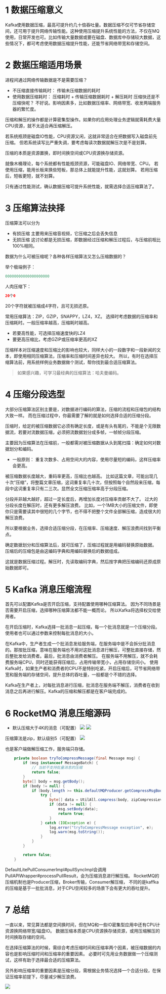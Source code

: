 # 1 数据压缩意义
Kafka使用数据压缩，最高可提升约几十倍吞吐量。数据压缩不仅可节省存储空间，还可用于提升网络传输性能。这种使用压缩提升系统性能的方法，不仅在MQ使用，日常开发也可。比如传输大量数据或要在磁盘、数据库中存储较大数据，这些情况下，都可考虑使用数据压缩提升性能，还能节省网络带宽和存储空间。

# 2 数据压缩适用场景
进程间通过网络传输数据是不是需要压缩？
- 不压缩直接传输耗时： 传输未压缩数据的耗时
- 使用数据压缩耗时： 压缩耗时 + 传输压缩数据耗时 + 解压耗时
压缩快还是不压缩快呢？
不好说。影响因素多，比如数据压缩率、网络带宽、收发两端服务器的繁忙度。

压缩和解压的操作都是计算密集型操作。如果你的应用处理业务逻辑就需耗费大量CPU资源，就不太适合再压缩解压。

若系统瓶颈是磁盘IO性能，CPU资源又闲，这就非常适合在把数据写入磁盘前先压缩。
但若系统读写比严重失调，要考虑每读次数据就解压次是不是划算。

压缩的本质是资源置换，即时间换空间或CPU资源换存储资源。

就像木桶理论，每个系统都有性能瓶颈资源，可能磁盘IO、网络带宽、CPU。
若使用压缩，能用长板来换些短板，那总体上就能提升性能，这就划算。
若用压缩后，短板更短，就不划算。

只有通过性能测试，确认数据压缩可提升系统性能，就需选择合适压缩算法了。

# 3 压缩算法抉择
压缩算法可以分为
- 有损压缩
主要用来压缩音视频，它压缩之后会丢失信息
- 无损压缩
这讨论都是无损压缩，即数据经过压缩和解压过程后，与压缩前相比100%相同。

数据为什么可被压缩呢？各种各样压缩算法又怎么压缩数据的？

举个极端例子：

```java
00000000000000000000
```
人肉压缩下：

```java
20个0
```
20个字符就被压缩成4字符，且可无损还原。

常用压缩算法：ZIP，GZIP，SNAPPY，LZ4，XZ。
选择时考虑数据的压缩率和压缩耗时。一般压缩率越高，压缩耗时越高。
- 若要高性能，可选择压缩速度快的LZ4
- 要更高压缩比，考虑GZIP或压缩率更高的XZ

压缩样本对压缩速度和压缩比的影响也较大，同样大小的一段数字和一段新闻的文本，即使用相同压缩算法，压缩率和压缩时间差异也较大。
所以，有时在选择压缩算法前，用系统样例业务数据做个测试，帮你找到最合适压缩算法。
> 如果感兴趣，可学习最经典的压缩算法：哈夫曼编码。

#  4 压缩分段选型
大部分压缩算法区别主要是，对数据进行编码的算法，压缩的流程和压缩包的结构大致一样。
而在压缩过程中，你最需要了解的就是如何选择合适的压缩分段。

压缩时，给定的被压缩数据它必须有确定长度，或是有头有尾的，不能是个无限数据流，若要对流数据压缩，必须把流数据划分成多帧，一帧帧分段压缩。

主要因为压缩算法在压缩前，一般都需对被压缩数据从头到尾扫描：确定如何对数据划分和编码。
- 一般原则：
重复次数多、占用空间大的内容，使用尽量短的编码，这样压缩率会更高。

被压缩数据长度越大，重码率更高，压缩比也越高。
比如这篇文章，可能出现几十次“压缩”，将整篇文章压缩，这词重复率几十次，但按照每个自然段来压缩，每段中这词重复率只有二三次。显然全文压缩压缩率高于分段压缩。

分段并非越大越好，超过一定长度后，再增加长度对压缩率贡献不大了。
过大的分段长度在解压时，还有更多解压浪费。
比如，一个1MB大小的压缩文件，即使你只是需要读其中很短的几个字节，也不得不把整个文件全部解压缩，造成很大的解压浪费。

所以要根据业务，选择合适压缩分段，在压缩率、压缩速度、解压浪费间找到平衡点。

确定数据划分和压缩算法后，就可压缩了，压缩过程就是用编码替换原始数据。
压缩后的压缩包是由这编码字典和用编码替换后的数据组成。

这就是数据压缩过程。解压时，先读取编码字典，然后按字典把压缩编码还原成原始数据即可。

# 5 Kafka 消息压缩流程
首先可以配置Kafka是否开启压缩，支持配置使用哪种压缩算法。
因为不同场景是否需要开启压缩，选择哪种压缩算法都不能一概而论。
所以Kafka将选择权交给使用者。

在开启压缩时，Kafka选择一批消息一起压缩，每一个批消息就是一个压缩分段。使用者也可以通过参数来控制每批消息的大小。

在Kafka中，生产者生成一个批消息发给服务端，在服务端中是不会拆分批消息的。那按批压缩，意味在服务端也不用对这批消息进行解压，可整批直接存储，然后整批发给消费者。最后，批消息由消费者解压。
在服务端不用解压，就不会耗费服务端CPU，同时还能获得压缩后，占用传输带宽小，占用存储空间小。
使用Kafka时，如果生产者和消费者的CPU不是特别吃紧，开启压缩后，可节省网络带宽和服务端的存储空间，提升总体的吞吐量，一般都是个不错的选择。

Kafka在生产者上，对每批消息进行压缩，批消息在服务端不解压，消费者在收到消息之后再进行解压。Kafka的压缩和解压都是在客户端完成的。

# 6 RocketMQ 消息压缩源码
- 默认压缩大于4K的消息（可配置）
![](https://img-blog.csdnimg.cn/20200809220702872.png)
![](https://img-blog.csdnimg.cn/20200809220748737.png?x-oss-process=image/watermark,type_ZmFuZ3poZW5naGVpdGk,shadow_10,text_SmF2YUVkZ2U=,size_1,color_FFFFFF,t_70)

压缩算法是zip，默认级别5（可配置）
![](https://img-blog.csdnimg.cn/20200809220857278.png)

也是客户端做解压缩工作，服务端只存储。
```java
    private boolean tryToCompressMessage(final Message msg) {
        if (msg instanceof MessageBatch) {
            // 当前不支持批量消息的压缩
            return false;
        }
        byte[] body = msg.getBody();
        if (body != null) {
            if (body.length >= this.defaultMQProducer.getCompressMsgBodyOverHowmuch()) {
                try {
                    byte[] data = UtilAll.compress(body, zipCompressLevel);
                    if (data != null) {
                        msg.setBody(data);
                        return true;
                    }
                } catch (IOException e) {
                    log.error("tryToCompressMessage exception", e);
                    log.warn(msg.toString());
                }
            }
        }

        return false;
    }
```

DefaultLitePullConsumerImpl#pullSyncImpl会调用PullAPIWrapper#processPullResult，会为压缩消息进行解压缩。
RocketMQ的压缩机制也是Producer压缩，Broker传输，Consumer解压缩，
不同的是kaffka的压缩是基于一批批消息，对于CPU空闲较多的场景下会有更大的吞吐提升。

# 7 总结
一直以来，常见算法都是空间换时间，但在MQ和一些IO密集型应用中还有CPU计资源换网络带宽/磁盘IO。
数据压缩本质是CPU资源换存储资源，或用压缩解压的时间换取存储的空间。

在选择压缩算法的时候，需综合考虑压缩时间和压缩率两个因素，被压缩数据的内容也是影响压缩时间和压缩率的重要因素。
必要时可先用业务数据做一个压缩测试，这样有助于选择最合适的压缩算法。

另外影响压缩率的重要因素是压缩分段，需根据业务情况选择一个合适分段，在保证压缩率前提下，尽量减少解压浪费。

![](https://img-blog.csdnimg.cn/20200809225658123.png?x-oss-process=image/watermark,type_ZmFuZ3poZW5naGVpdGk,shadow_10,text_SmF2YUVkZ2U=,size_16,color_FFFFFF,t_70)
